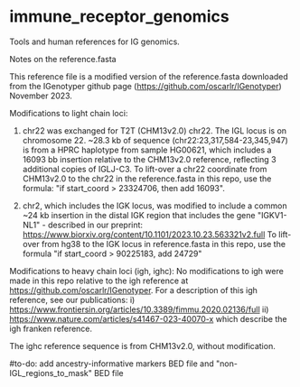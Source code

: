 # immune_receptor_genomics
Tools and human references for IG genomics. 

Notes on the reference.fasta

   This reference file is a modified version of the reference.fasta downloaded from the IGenotyper github page (https://github.com/oscarlr/IGenotyper) November 2023.

Modifications to light chain loci:
1) chr22 was exchanged for T2T (CHM13v2.0) chr22. The IGL locus is on chromosome 22.
   ~28.3 kb of sequence (chr22:23,317,584-23,345,947) is from a HPRC haplotype from sample HG00621, which includes a 16093 bb insertion relative to the CHM13v2.0 reference, reflecting 3 additional copies of IGLJ-C3.
   To lift-over a chr22 coordinate from CHM13v2.0 to the chr22 in the reference.fasta in this repo, use the formula: "if start_coord > 23324706, then add 16093".

2) chr2, which includes the IGK locus, was modified to include a common ~24 kb insertion in the distal IGK region that includes the gene "IGKV1-NL1" - described in our preprint: https://www.biorxiv.org/content/10.1101/2023.10.23.563321v2.full
To lift-over from hg38 to the IGK locus in reference.fasta in this repo, use the formula "if start_coord > 90225183, add 24729"

Modifications to heavy chain loci (igh, ighc):
   No modifications to igh were made in this repo relative to the igh reference at https://github.com/oscarlr/IGenotyper. For a description of this igh reference, see our publications:
   i) https://www.frontiersin.org/articles/10.3389/fimmu.2020.02136/full
   ii) https://www.nature.com/articles/s41467-023-40070-x
   which describe the igh franken reference.
   
   The ighc reference sequence is from CHM13v2.0, without modification.

#to-do: add ancestry-informative markers BED file and "non-IGL_regions_to_mask" BED file
